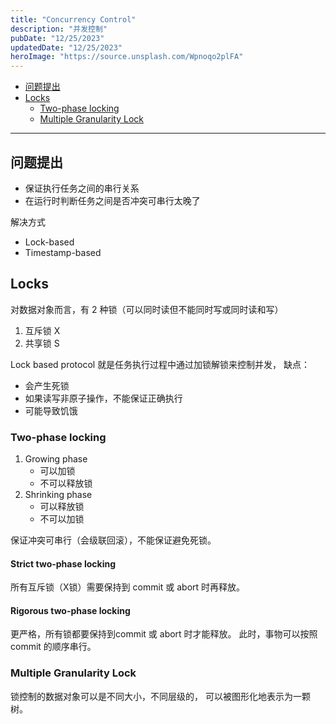 ```yaml
---
title: "Concurrency Control"
description: "并发控制"
pubDate: "12/25/2023"
updatedDate: "12/25/2023"
heroImage: "https://source.unsplash.com/Wpnoqo2plFA"
---
```


<!--toc:start-->
- [问题提出](#问题提出)
- [Locks](#locks)
  - [Two-phase locking](#two-phase-locking)
  - [Multiple Granularity Lock](#multiple-granularity-lock)
<!--toc:end-->

---

## 问题提出

- 保证执行任务之间的串行关系
- 在运行时判断任务之间是否冲突可串行太晚了

解决方式

- Lock-based
- Timestamp-based

## Locks

对数据对象而言，有 2 种锁（可以同时读但不能同时写或同时读和写）
1. 互斥锁 X
2. 共享锁 S

Lock based protocol 就是任务执行过程中通过加锁解锁来控制并发，
缺点：
- 会产生死锁
- 如果读写非原子操作，不能保证正确执行
- 可能导致饥饿

### Two-phase locking

1. Growing phase
    - 可以加锁
    - 不可以释放锁
2. Shrinking phase
    - 可以释放锁
    - 不可以加锁

保证冲突可串行（会级联回滚），不能保证避免死锁。

#### Strict two-phase locking
所有互斥锁（X锁）需要保持到 commit 或 abort 时再释放。

#### Rigorous two-phase locking
更严格，所有锁都要保持到commit 或 abort 时才能释放。
此时，事物可以按照 commit 的顺序串行。

### Multiple Granularity Lock

锁控制的数据对象可以是不同大小，不同层级的，
可以被图形化地表示为一颗树。
